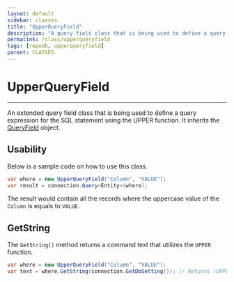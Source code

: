 ```yaml
---
layout: default
sidebar: classes
title: "UpperQueryField"
description: "A query field class that is being used to define a query expression for the SQL statement using the UPPER function."
permalink: /class/upperqueryfield
tags: [repodb, upperqueryfield]
parent: CLASSES
---
```


# UpperQueryField

---

An extended query field class that is being used to define a query expression for the SQL statement using the UPPER function. It inherits the [QueryField](/class/queryfield) object.

## Usability

Below is a sample code on how to use this class.

```csharp
var where = new UpperQueryField("Column", "VALUE");
var result = connection.Query<Entity>(where);
```

The result would contain all the records where the uppercase value of the `Column` is equals to `VALUE`.

## GetString

The `GetString()` method returns a command text that utilizes the `UPPER` function.

```csharp
var where = new UpperQueryField("Column", "VALUE");
var text = where.GetString(connection.GetDbSetting()); // Returns (UPPER([Column]) = @Column)
```
